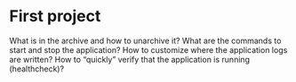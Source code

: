 # First project

What is in the archive and how to unarchive it?
What are the commands to start and stop the application?
How to customize where the application logs are written?
How to “quickly” verify that the application is running (healthcheck)?